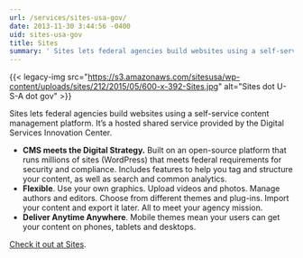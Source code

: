 ```yaml
---
url: /services/sites-usa-gov/
date: 2013-11-30 3:44:56 -0400
uid: sites-usa-gov
title: Sites
summary: ' Sites lets federal agencies build websites using a self-service content management platform. It&rsquo;s a hosted shared service provided by the Digital Services Innovation Center. CMS meets the Digital Strategy. Built on an open-source platform that runs millions of sites (WordPress) that meets federal requirements for security and compliance.'
---
```


{{< legacy-img src="https://s3.amazonaws.com/sitesusa/wp-content/uploads/sites/212/2015/05/600-x-392-Sites.jpg" alt="Sites dot U-S-A dot gov" >}}

Sites lets federal agencies build websites using a self-service content management platform. It’s a hosted shared service provided by the Digital Services Innovation Center.

  * ****CMS meets the Digital Strategy**.** Built on an open-source platform that runs millions of sites (WordPress) that meets federal requirements for security and compliance. Includes features to help you tag and structure your content, as well as search and common analytics.
  * **Flexible**. Use your own graphics. Upload videos and photos. Manage authors and editors. Choose from different themes and plug-ins. Import your content and export it later. All to meet your agency mission.
  * **Deliver Anytime Anywhere**. Mobile themes mean your users can get your content on phones, tablets and desktops.

[Check it out at Sites](https://sites.usa.gov).
